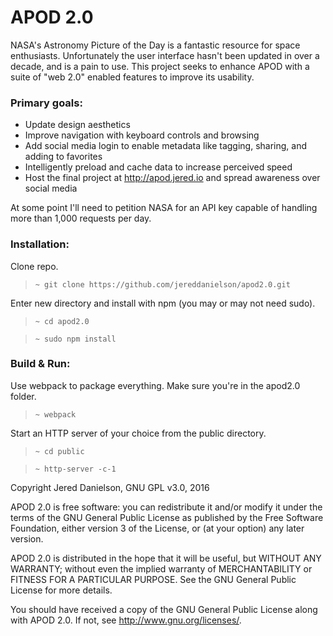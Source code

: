 # APOD 2.0

NASA's Astronomy Picture of the Day is a fantastic resource for space enthusiasts. Unfortunately the user interface hasn't been updated in over a decade, and is a pain to use. This project seeks to enhance APOD with a suite of "web 2.0" enabled features to improve its usability.

### Primary goals:
- Update design aesthetics
- Improve navigation with keyboard controls and browsing
- Add social media login to enable metadata like tagging, sharing, and adding to favorites
- Intelligently preload and cache data to increase perceived speed
- Host the final project at http://apod.jered.io and spread awareness over social media

At some point I'll need to petition NASA for an API key capable of handling more than 1,000 requests per day.

### Installation:

Clone repo.
> `~ git clone https://github.com/jereddanielson/apod2.0.git`

Enter new directory and install with npm (you may or may not need sudo).
> `~ cd apod2.0`

> `~ sudo npm install`

### Build & Run:

Use webpack to package everything. Make sure you're in the apod2.0 folder.
> `~ webpack`

Start an HTTP server of your choice from the public directory.
> `~ cd public`

> `~ http-server -c-1`

Copyright Jered Danielson, GNU GPL v3.0, 2016

APOD 2.0 is free software: you can redistribute it and/or modify
it under the terms of the GNU General Public License as published by
the Free Software Foundation, either version 3 of the License, or
(at your option) any later version.

APOD 2.0 is distributed in the hope that it will be useful,
but WITHOUT ANY WARRANTY; without even the implied warranty of
MERCHANTABILITY or FITNESS FOR A PARTICULAR PURPOSE.  See the
GNU General Public License for more details.

You should have received a copy of the GNU General Public License
along with APOD 2.0.  If not, see <http://www.gnu.org/licenses/>.